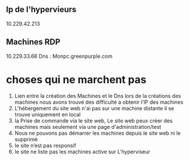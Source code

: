 ## Ip de l'hypervieurs
10.229.42.213

## Machines RDP
10.229.33.68
Dns : Monpc.greenpurple.com

# choses qui ne marchent pas

1. Lien entre la création des Machines et le Dns
lors de la créations des machines nous avons trouvé des difficulté a obtenir l’IP des machines
2. L'hébergement du site web n'ai pas sur une machine distante il se trouve uniquement en local
3. la Prise de commande via le site web, Le site web peux créer des machines mais seulement via une
page d'administration/test 
4. Nous ne pouvons pas démarrer les machines depuis le site web ni le supprimé
5. le site n’est pas responsif
6. le site ne liste pas les machines active sur L'hyperviseur
